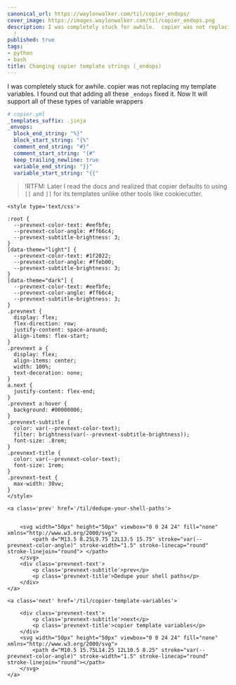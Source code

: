 ```yaml
---
canonical_url: https://waylonwalker.com/til/copier_endops/
cover_image: https://images.waylonwalker.com/til/copier_endops.png
description: I was completely stuck for awhile.  copier was not replacing my template
  !
published: true
tags:
- python
- bash
title: Changing copier template strings (_endops)
---
```


I was completely stuck for awhile.  copier was not replacing my template variables.  I found out that adding all these `_endops` fixed it.  Now It will support all of these types of variable wrappers

``` yaml
# copier.yml
_templates_suffix: .jinja
_envops:
  block_end_string: "%}"
  block_start_string: "{%"
  comment_end_string: "#}"
  comment_start_string: "{#"
  keep_trailing_newline: true
  variable_end_string: "}}"
  variable_start_string: "{{"
```

> !RTFM: Later I read the docs and realized that copier defaults to using `[[`
> and `]]` for its templates unlike other tools like cookiecutter.
<div class='prevnext'>

    <style type='text/css'>

    :root {
      --prevnext-color-text: #eefbfe;
      --prevnext-color-angle: #ff66c4;
      --prevnext-subtitle-brightness: 3;
    }
    [data-theme="light"] {
      --prevnext-color-text: #1f2022;
      --prevnext-color-angle: #ffeb00;
      --prevnext-subtitle-brightness: 3;
    }
    [data-theme="dark"] {
      --prevnext-color-text: #eefbfe;
      --prevnext-color-angle: #ff66c4;
      --prevnext-subtitle-brightness: 3;
    }
    .prevnext {
      display: flex;
      flex-direction: row;
      justify-content: space-around;
      align-items: flex-start;
    }
    .prevnext a {
      display: flex;
      align-items: center;
      width: 100%;
      text-decoration: none;
    }
    a.next {
      justify-content: flex-end;
    }
    .prevnext a:hover {
      background: #00000006;
    }
    .prevnext-subtitle {
      color: var(--prevnext-color-text);
      filter: brightness(var(--prevnext-subtitle-brightness));
      font-size: .8rem;
    }
    .prevnext-title {
      color: var(--prevnext-color-text);
      font-size: 1rem;
    }
    .prevnext-text {
      max-width: 30vw;
    }
    </style>
    
    <a class='prev' href='/til/dedupe-your-shell-paths'>
    

        <svg width="50px" height="50px" viewbox="0 0 24 24" fill="none" xmlns="http://www.w3.org/2000/svg">
            <path d="M13.5 8.25L9.75 12L13.5 15.75" stroke="var(--prevnext-color-angle)" stroke-width="1.5" stroke-linecap="round" stroke-linejoin="round"> </path>
        </svg>
        <div class='prevnext-text'>
            <p class='prevnext-subtitle'>prev</p>
            <p class='prevnext-title'>Dedupe your shell paths</p>
        </div>
    </a>
    
    <a class='next' href='/til/copier-template-variables'>
    
        <div class='prevnext-text'>
            <p class='prevnext-subtitle'>next</p>
            <p class='prevnext-title'>copier template variables</p>
        </div>
        <svg width="50px" height="50px" viewbox="0 0 24 24" fill="none" xmlns="http://www.w3.org/2000/svg">
            <path d="M10.5 15.75L14.25 12L10.5 8.25" stroke="var(--prevnext-color-angle)" stroke-width="1.5" stroke-linecap="round" stroke-linejoin="round"></path>
        </svg>
    </a>
  </div>